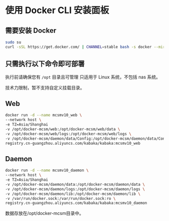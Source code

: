 # 使用 Docker CLI 安装面板

## 需要安装 Docker

```bash
sudo su
curl -sSL https://get.docker.com/ | CHANNEL=stable bash -s docker --mirror Aliyun
```
## 只需执行以下命令即可部署
执行前请确保您有 `/opt` 目录且可管理 
只适用于 Linux 系统，不包括 nas 系统。

技术力限制，暂不支持自定义挂载目录。
## Web

```bash
docker run -d --name mcsmv10_web \
--network host \
-e TZ=Asia/Shanghai
-v /opt/docker-mcsm/web:/opt/docker-mcsm/web/data \
-v /opt/docker-mcsm/web/logs:/opt/docker-mcsm/web/logs \
-v /opt/docker-mcsm/daemon/data/Config:/opt/docker-mcsm/daemon/data/Config:ro \
registry.cn-guangzhou.aliyuncs.com/kabaka/kabaka:mcsmv10_web
```

## Daemon

```bash
docker run -d --name mcsmv10_daemon \
--network host \
-e TZ=Asia/Shanghai
-v /opt/docker-mcsm/daemon/data:/opt/docker-mcsm/daemon/data \
-v /opt/docker-mcsm/daemon/logs:/opt/docker-mcsm/daemon/logs \
-v /opt/docker-mcsm/daemon/lib:/opt/docker-mcsm/daemon/lib \
-v /var/run/docker.sock:/var/run/docker.sock:ro \
registry.cn-guangzhou.aliyuncs.com/kabaka/kabaka:mcsmv10_daemon
```

数据存放在/opt/docker-mcsm目录中。
